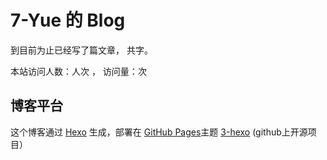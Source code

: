# 7-Yue 的 Blog

到目前为止已经写了<code class="article_number"></code>篇文章， 共<code class="site_word_count"></code>字。

本站访问人数：<code class="site_uv"></code>人次 ， 访问量：<code class="site_pv"></code>次

## 博客平台
这个博客通过 [Hexo](https://hexo.io/) 生成，部署在 [GitHub Pages](https://pages.github.com/)主题 [3-hexo](https://github.com/yelog/hexo-theme-3-hexo) (github上开源项目）

